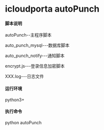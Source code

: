 # icloudporta autoPunch

#### 脚本说明

autoPunch--主程序脚本

auto_punch_mysql---数据库脚本

auto_punch_notify---通知脚本

encrypt.js---登录信息加密脚本

XXX.log---日志文件

#### 运行环境

python3+

#### 执行命令

python autoPunch
